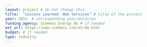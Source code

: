 ```yaml
---
layout: project # do not change this
title: 	"Lessons Learned: Web Services" # title of the project
year: 2021	# corresponding year/duration
funding_agency: Siemens Energy AG # if needed
ext_url: https://www.siemens.com/at/de.html
budget: # if needed
type: industry
---
```

